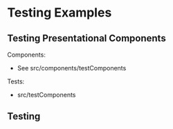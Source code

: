 # Testing Examples

## Testing Presentational Components

Components:

- See src/components/testComponents

Tests:

- src/testComponents

## Testing 